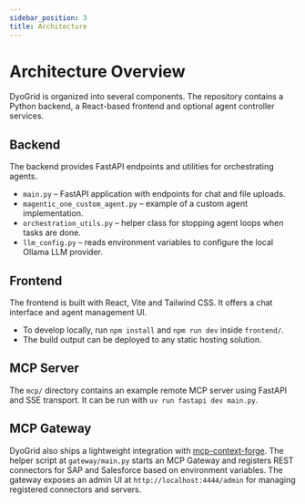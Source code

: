 ```yaml
---
sidebar_position: 3
title: Architecture
---
```


# Architecture Overview

DyoGrid is organized into several components. The repository contains a Python backend, a React-based frontend and optional agent controller services.

## Backend

The backend provides FastAPI endpoints and utilities for orchestrating agents.

- `main.py` – FastAPI application with endpoints for chat and file uploads.
- `magentic_one_custom_agent.py` – example of a custom agent implementation.
- `orchestration_utils.py` – helper class for stopping agent loops when tasks are done.
- `llm_config.py` – reads environment variables to configure the local Ollama LLM provider.

## Frontend

The frontend is built with React, Vite and Tailwind CSS. It offers a chat interface and agent management UI.

- To develop locally, run `npm install` and `npm run dev` inside `frontend/`.
- The build output can be deployed to any static hosting solution.

## MCP Server

The `mcp/` directory contains an example remote MCP server using FastAPI and SSE transport. It can be run with `uv run fastapi dev main.py`.

## MCP Gateway


DyoGrid also ships a lightweight integration with
[mcp-context-forge](https://github.com/IBM/mcp-context-forge). The helper
script at `gateway/main.py` starts an MCP Gateway and
registers REST connectors for SAP and Salesforce based on environment
variables. The gateway exposes an admin UI at `http://localhost:4444/admin`
for managing registered connectors and servers.

